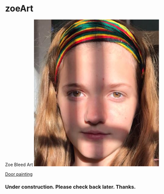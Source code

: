 # zoeArt
Zoe Bleed Art
![Zoe Bleed](zoe.jpg)

<a href="./door.md">Door painting</a>

### Under construction. Please check back later. Thanks.
